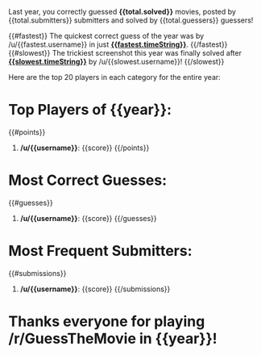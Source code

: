 Last year, you correctly guessed **{{total.solved}}** movies, posted by {{total.submitters}} submitters and solved by {{total.guessers}} guessers!

{{#fastest}}
The quickest correct guess of the year was by /u/{{fastest.username}} in just [**{{fastest.timeString}}**](https://redd.it/{{fastest.postId}}).
{{/fastest}}
{{#slowest}}
The trickiest screenshot this year was finally solved after [**{{slowest.timeString}}**](https://redd.it/{{slowest.postId}}) by /u/{{slowest.username}}!
{{/slowest}}

Here are the top 20 players in each category for the entire year:

# Top Players of {{year}}:

{{#points}}
1. **/u/{{username}}**: {{score}}
{{/points}}

# Most Correct Guesses:

{{#guesses}}
1. **/u/{{username}}**: {{score}}
{{/guesses}}

# Most Frequent Submitters:

{{#submissions}}
1. **/u/{{username}}**: {{score}}
{{/submissions}}

# Thanks everyone for playing /r/GuessTheMovie in {{year}}!